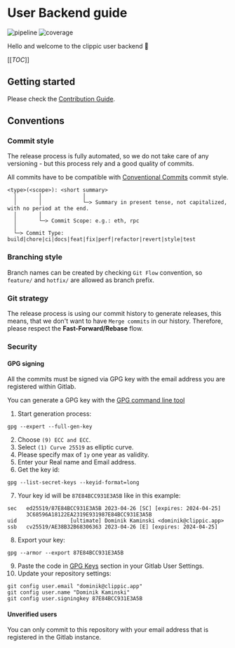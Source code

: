 # User Backend guide

![pipeline](https://gitlab.clippic.app/clippic/backend/user-v2/badges/dev/pipeline.svg?ignore_skipped=true)
![coverage](https://gitlab.clippic.app/clippic/backend/user-v2/badges/dev/coverage.svg)

Hello and welcome to the clippic user backend :tada:

[[_TOC_]]

## Getting started

Please check the [Contribution Guide](CONTRIBUTION.md).

## Conventions

### Commit style

The release process is fully automated, so we do not take care of any versioning - but this process rely and a good 
quality of commits.

All commits have to be compatible with [Conventional Commits](https://www.conventionalcommits.org/en/v1.0.0/) commit 
style.

```text
<type>(<scope>): <short summary>
  │       │             │
  │       │             └─> Summary in present tense, not capitalized, with no period at the end.
  │       │
  │       └─> Commit Scope: e.g.: eth, rpc
  │
  └─> Commit Type: build|chore|ci|docs|feat|fix|perf|refactor|revert|style|test
```

### Branching style

Branch names can be created by checking `Git Flow` convention, so `feature/` and `hotfix/` are allowed as branch prefix.

### Git strategy

The release process is using our commit history to generate releases, this means, that we don't want to have 
`Merge commits` in our history. Therefore, please respect the **Fast-Forward/Rebase** flow. 

### Security

#### GPG signing

All the commits must be signed via GPG key with the email address you are registered within Gitlab.


You can generate a GPG key with the [GPG command line tool](https://www.gnupg.org/download/)

1. Start generation process:
```shell
gpg --expert --full-gen-key
```
2. Choose `(9) ECC and ECC`.
3. Select `(1) Curve 25519` as elliptic curve.
4. Please specify max of `1y` one year as validity.
5. Enter your Real name and Email address.
6. Get the key id:
```shell
gpg --list-secret-keys --keyid-format=long
```
7. Your key id will be `87E84BCC931E3A5B` like in this example:
```text
sec   ed25519/87E84BCC931E3A5B 2023-04-26 [SC] [expires: 2024-04-25]
      3C68596A18122EA2319E931987E84BCC931E3A5B
uid                 [ultimate] Dominik Kaminski <dominik@clippic.app>
ssb   cv25519/AE38B32B68306363 2023-04-26 [E] [expires: 2024-04-25]
```
8. Export your key:
```shell
gpg --armor --export 87E84BCC931E3A5B
```
9. Paste the code in [GPG Keys](https://gitlab.clippic.app/-/profile/gpg_keys) section in your Gitlab User Settings.
10. Update your repository settings:
```shell
git config user.email "dominik@clippic.app"
git config user.name "Dominik Kaminski"
git config user.signingkey 87E84BCC931E3A5B
```

#### Unverified users

You can only commit to this repository with your email address that is registered in the Gitlab instance.

